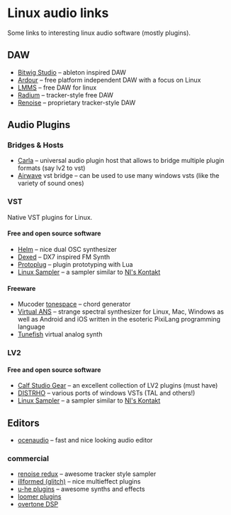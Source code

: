 # Linux audio links
Some links to interesting linux audio software (mostly plugins).

## DAW

* [Bitwig Studio](https://www.bitwig.com/) – ableton inspired DAW
* [Ardour](http://ardour.org/) – free platform independent DAW with a focus on Linux
* [LMMS](https://lmms.io/) – free DAW for linux
* [Radium](http://users.notam02.no/~kjetism/radium/) – tracker-style free DAW
* [Renoise](https://www.renoise.com/products/renoise) – proprietary tracker-style DAW


## Audio Plugins

### Bridges & Hosts

* [Carla](http://kxstudio.linuxaudio.org/Applications:Carla) – universal audio plugin host that allows to bridge multiple plugin formats (say lv2 to vst)
* [Airwave](https://github.com/phantom-code/airwave) vst bridge – can be used to use many windows vsts (like the variety of sound ones)

### VST

Native VST plugins for Linux.

#### Free and open source software

* [Helm](http://tytel.org/helm/) – nice dual OSC synthesizer
* [Dexed](https://github.com/asb2m10/dexed) – DX7 inspired FM Synth
* [Protoplug](http://www.osar.fr/protoplug/) – plugin prototyping with Lua
* [Linux Sampler](http://www.linuxsampler.org/) – a sampler similar to [NI's Kontakt](http://www.native-instruments.com/de/products/komplete/samplers/kontakt-5/)

#### Freeware

* Mucoder [tonespace](http://www.mucoder.net/en/tonespace/) – chord generator
* [Virtual ANS](http://www.warmplace.ru/soft/ans/) – strange spectral synthesizer for Linux, Mac, Windows as well as Android and iOS written in the esoteric PixiLang programming language
* [Tunefish](http://www.tunefish-synth.com/) virtual analog synth

### LV2

#### Free and open source software

* [Calf Studio Gear](http://calf-studio-gear.org/) – an excellent collection of LV2 plugins (must have)
* [DISTRHO](http://distrho.sourceforge.net/) – various ports of windows VSTs (TAL and others!)
* [Linux Sampler](http://www.linuxsampler.org/) – a sampler similar to [NI's Kontakt](http://www.native-instruments.com/de/products/komplete/samplers/kontakt-5/)


## Editors

* [ocenaudio](http://www.ocenaudio.com.br/) – fast and nice looking audio editor

### commercial

* [renoise redux](http://www.renoise.com/products/redux) – awesome tracker style sampler
* [illformed (glitch)](http://illformed.com/) – nice multieffect plugins
* [u-he plugins](http://www.kvraudio.com/forum/viewtopic.php?f=31&t=424953) – awesome synths and effects
* [loomer plugins](http://www.loomer.co.uk/)
* [overtone DSP](http://www.overtonedsp.co.uk/)
